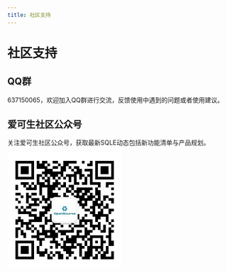 ```yaml
---
title: 社区支持
---
```

# 社区支持
## QQ群
637150065，欢迎加入QQ群进行交流，反馈使用中遇到的问题或者使用建议。
## 爱可生社区公众号
关注爱可生社区公众号，获取最新SQLE动态包括新功能清单与产品规划。

![项目列表](img/QR_code.png)